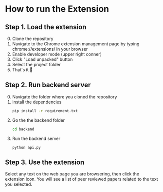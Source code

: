 # How to run the Extension

## Step 1. Load the extension

0. Clone the repository
1. Navigate to the Chrome extension management page by typing chrome://extensions/ in your browser
2. Enable developer mode (upper right conner)
3. Click "Load unpacked" button
4. Select the project folder
5. That's it 🥳

## Step 2. Run backend server

0. Navigate the folder where you cloned the repository
1. Install the dependencies
   ```bash
   pip install -r requirement.txt
   ```
2. Go the the backend folder
   ```bash
   cd backend
   ```
3. Run the backend server
   ```
   python api.py
   ```

## Step 3. Use the extension

Select any text on the web page you are browsering, then click the extension icon.
You will see a list of peer reviewed papers related to the text you selected.

